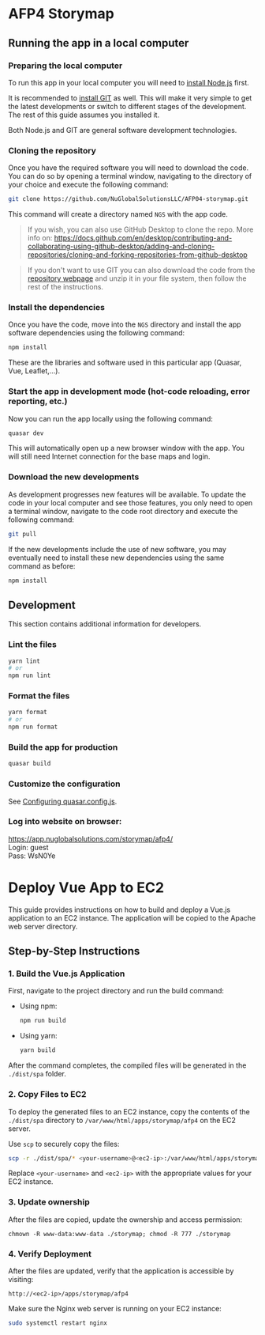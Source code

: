 # AFP4 Storymap

## Running the app in a local computer

### Preparing the local computer

To run this app in your local computer you will need to [install Node.js](https://nodejs.org/en/download/) first.

It is recommended to [install GIT](https://github.com/git-guides/install-git) as well. This will make it very simple to get the latest developments or switch to different stages of the development. The rest of this guide assumes you installed it.

Both Node.js and GIT are general software development technologies.

### Cloning the repository

Once you have the required software you will need to download the code. You can do so by opening a terminal window, navigating to the directory of your choice and execute the following command:

```bash
git clone https://github.com/NuGlobalSolutionsLLC/AFP04-storymap.git
```

This command will create a directory named `NGS` with the app code.

> If you wish, you can also use GitHub Desktop to clone the repo. More info on: https://docs.github.com/en/desktop/contributing-and-collaborating-using-github-desktop/adding-and-cloning-repositories/cloning-and-forking-repositories-from-github-desktop

> If you don't want to use GIT you can also download the code from the [repository webpage](https://github.com/NuGlobalSolutionsLLC/AFP04-storymap) and unzip it in your file system, then follow the rest of the instructions.

### Install the dependencies

Once you have the code, move into the `NGS` directory and install the app software dependencies using the following command:

```bash
npm install
```

These are the libraries and software used in this particular app (Quasar, Vue, Leaflet,...).

### Start the app in development mode (hot-code reloading, error reporting, etc.)

Now you can run the app locally using the following command:

```bash
quasar dev
```

This will automatically open up a new browser window with the app. You will still need Internet connection for the base maps and login.

### Download the new developments

As development progresses new features will be available. To update the code in your local computer and see those features, you only need to open a terminal window, navigate to the code root directory and execute the following command:

```bash
git pull
```

If the new developments include the use of new software, you may eventually need to install these new dependencies using the same command as before:

```bash
npm install
```

## Development

This section contains additional information for developers.

### Lint the files

```bash
yarn lint
# or
npm run lint
```

### Format the files

```bash
yarn format
# or
npm run format
```

### Build the app for production

```bash
quasar build
```

### Customize the configuration

See [Configuring quasar.config.js](https://v2.quasar.dev/quasar-cli-vite/quasar-config-js).

### Log into website on browser:

https://app.nuglobalsolutions.com/storymap/afp4/  
Login: guest  
Pass: WsN0Ye

# Deploy Vue App to EC2

This guide provides instructions on how to build and deploy a Vue.js application to an EC2 instance. The application will be copied to the Apache web server directory.

## Step-by-Step Instructions

### 1. Build the Vue.js Application

First, navigate to the project directory and run the build command:

- Using npm:
  ```bash
  npm run build
  ```
- Using yarn:
  ```bash
  yarn build
  ```

After the command completes, the compiled files will be generated in the `./dist/spa` folder.

### 2. Copy Files to EC2

To deploy the generated files to an EC2 instance, copy the contents of the `./dist/spa` directory to `/var/www/html/apps/storymap/afp4` on the EC2 server.

Use `scp` to securely copy the files:

```bash
scp -r ./dist/spa/* <your-username>@<ec2-ip>:/var/www/html/apps/storymap/afp4
```

Replace `<your-username>` and `<ec2-ip>` with the appropriate values for your EC2 instance.

### 3. Update ownership

After the files are copied, update the ownership and access permission:

```
chmown -R www-data:www-data ./storymap; chmod -R 777 ./storymap
```

### 4. Verify Deployment

After the files are updated, verify that the application is accessible by visiting:

```
http://<ec2-ip>/apps/storymap/afp4
```

Make sure the Nginx web server is running on your EC2 instance:

```bash
sudo systemctl restart nginx
```
